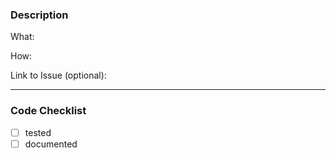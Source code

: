 ### Description

What:

How:

Link to Issue (optional):

---

### Code Checklist

- [ ] tested
- [ ] documented
